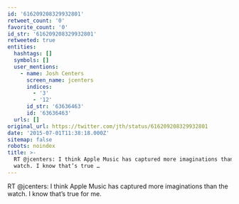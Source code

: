 ```yaml
---
id: '616209208329932801'
retweet_count: '0'
favorite_count: '0'
id_str: '616209208329932801'
retweeted: true
entities:
  hashtags: []
  symbols: []
  user_mentions:
    - name: Josh Centers
      screen_name: jcenters
      indices:
        - '3'
        - '12'
      id_str: '63636463'
      id: '63636463'
  urls: []
original_url: https://twitter.com/jth/status/616209208329932801
date: '2015-07-01T11:38:18.000Z'
sitemap: false
robots: noindex
title: >-
  RT @jcenters: I think Apple Music has captured more imaginations than the
  watch. I know that’s true …
---
```


RT @jcenters: I think Apple Music has captured more imaginations than the watch. I know that’s true for me.